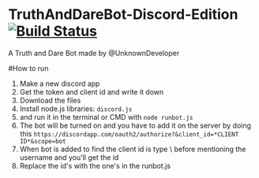 # TruthAndDareBot-Discord-Edition [![Build Status](https://travis-ci.org/TheRealUnknownDeveloper/TruthAndDareBot-Discord-Edition.svg?branch=master)](https://travis-ci.org/TheRealUnknownDeveloper/TruthAndDareBot-Discord-Edition)
A Truth and Dare Bot made by @UnknownDeveloper

#How to run
1. Make a new discord app
2. Get the token and client id and write it down
3. Download the files
4. Install node.js libraries: ` discord.js ` 
7. and run it in the terminal or CMD with
 ` node runbot.js `
8. The bot will be turned on and you have to add it on the server by doing this `https://discordapp.com/oauth2/authorize?&client_id=*CLIENT ID*&scope=bot `
9. When bot is added to find the client id is type \ before mentioning the username and you'll get the id
10. Replace the id's with the one's in the runbot.js
